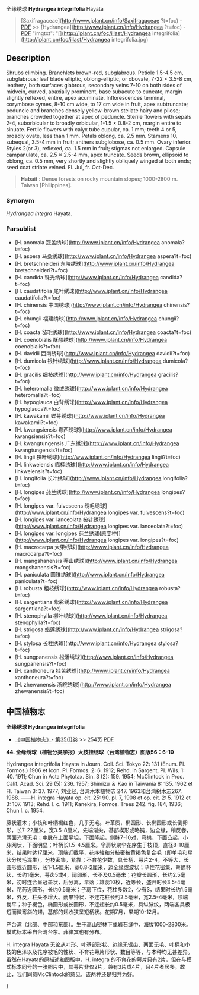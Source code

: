 全缘绣球 **Hydrangea integrifolia** Hayata

> [Saxifragaceae](http://www.iplant.cn/info/Saxifragaceae ?t=foc) - [PDF](http://iplant.cn/foc/pdf/Saxifragaceae.pdf) >> [Hydrangea](http://www.iplant.cn/info/Hydrangea ?t=foc) - [PDF](http://www.iplant.cn/foc/pdf/Hydrangea.pdf)
  "imgtxt": "[](http://iplant.cn/foc/illast/Hydrangea integrifolia](http://iplant.cn/foc/illast/Hydrangea integrifolia.jpg)

## Description

Shrubs climbing. Branchlets brown-red, subglabrous. Petiole 1.5-4.5 cm, subglabrous; leaf blade elliptic, oblong-elliptic, or obovate, 7-22 × 3.5-8 cm, leathery, both surfaces glabrous, secondary veins 7-10 on both sides of midvein, curved, abaxially prominent, base subacute to cuneate, margin slightly reflexed, entire, apex acuminate. Inflorescences terminal, corymbose cymes, 8-10 cm wide, to 17 cm wide in fruit, apex subtruncate; peduncle and branches densely yellow-brown stellate hairy and pilose; branches crowded together at apex of peduncle. Sterile flowers with sepals 2-4, suborbicular to broadly orbicular, 1-1.5 × 0.8-2 cm, margin entire to sinuate. Fertile flowers with calyx tube cupular, ca. 1 mm; teeth 4 or 5, broadly ovate, less than 1 mm. Petals oblong, ca. 2.5 mm. Stamens 10, subequal, 3.5-4 mm in fruit; anthers subglobose, ca. 0.5 mm. Ovary inferior. Styles 2(or 3), reflexed, ca. 1.5 mm in fruit; stigmas not enlarged. Capsule campanulate, ca. 2.5 × 2.5-4 mm, apex truncate. Seeds brown, ellipsoid to oblong, ca. 0.5 mm, very shortly and slightly obliquely winged at both ends; seed coat striate veined. Fl. Jul, fr. Oct-Dec.

> **Habait** : 
> Dense forests on rocky mountain slopes; 1000-2800 m. Taiwan [Philippines].

### Synonym
*Hydrangea integra* Hayata.

### Parsublist

* [H.  anomala  冠盖绣球](http://www.iplant.cn/info/Hydrangea anomala?t=foc)
* [H.  aspera  马桑绣球](http://www.iplant.cn/info/Hydrangea aspera?t=foc)
* [H.  bretschneideri  东陵绣球](http://www.iplant.cn/info/Hydrangea bretschneideri?t=foc)
* [H.  candida  珠光绣球](http://www.iplant.cn/info/Hydrangea candida?t=foc)
* [H.  caudatifolia  尾叶绣球](http://www.iplant.cn/info/Hydrangea caudatifolia?t=foc)
* [H.  chinensis  中国绣球](http://www.iplant.cn/info/Hydrangea chinensis?t=foc)
* [H.  chungii  福建绣球](http://www.iplant.cn/info/Hydrangea chungii?t=foc)
* [H.  coacta  毡毛绣球](http://www.iplant.cn/info/Hydrangea coacta?t=foc)
* [H.  coenobialis  酥醪绣球](http://www.iplant.cn/info/Hydrangea coenobialis?t=foc)
* [H.  davidii  西南绣球](http://www.iplant.cn/info/Hydrangea davidii?t=foc)
* [H.  dumicola  银针绣球](http://www.iplant.cn/info/Hydrangea dumicola?t=foc)
* [H.  gracilis  细枝绣球](http://www.iplant.cn/info/Hydrangea gracilis?t=foc)
* [H.  heteromalla  微绒绣球](http://www.iplant.cn/info/Hydrangea heteromalla?t=foc)
* [H.  hypoglauca  白背绣球](http://www.iplant.cn/info/Hydrangea hypoglauca?t=foc)
* [H.  kawakamii  蝶萼绣球](http://www.iplant.cn/info/Hydrangea kawakamii?t=foc)
* [H.  kwangsiensis  粤西绣球](http://www.iplant.cn/info/Hydrangea kwangsiensis?t=foc)
* [H.  kwangtungensis  广东绣球](http://www.iplant.cn/info/Hydrangea kwangtungensis?t=foc)
* [H.  lingii  狭叶绣球](http://www.iplant.cn/info/Hydrangea lingii?t=foc)
* [H.  linkweiensis  临桂绣球](http://www.iplant.cn/info/Hydrangea linkweiensis?t=foc)
* [H.  longifolia  长叶绣球](http://www.iplant.cn/info/Hydrangea longifolia?t=foc)
* [H.  longipes  莼兰绣球](http://www.iplant.cn/info/Hydrangea longipes?t=foc)
* [H.  longipes var. fulvescens  绣毛绣球](http://www.iplant.cn/info/Hydrangea longipes var. fulvescens?t=foc)
* [H.  longipes var. lanceolata  披针绣球](http://www.iplant.cn/info/Hydrangea longipes var. lanceolata?t=foc)
* [H.  longipes var. longipes  莼兰绣球(原变种)](http://www.iplant.cn/info/Hydrangea longipes var. longipes?t=foc)
* [H.  macrocarpa  大果绣球](http://www.iplant.cn/info/Hydrangea macrocarpa?t=foc)
* [H.  mangshanensis  莽山绣球](http://www.iplant.cn/info/Hydrangea mangshanensis?t=foc)
* [H.  paniculata  圆锥绣球](http://www.iplant.cn/info/Hydrangea paniculata?t=foc)
* [H.  robusta  粗枝绣球](http://www.iplant.cn/info/Hydrangea robusta?t=foc)
* [H.  sargentiana  紫彩绣球](http://www.iplant.cn/info/Hydrangea sargentiana?t=foc)
* [H.  stenophylla  柳叶绣球](http://www.iplant.cn/info/Hydrangea stenophylla?t=foc)
* [H.  strigosa  蜡莲绣球](http://www.iplant.cn/info/Hydrangea strigosa?t=foc)
* [H.  stylosa  长柱绣球](http://www.iplant.cn/info/Hydrangea stylosa?t=foc)
* [H.  sungpanensis  松潘绣球](http://www.iplant.cn/info/Hydrangea sungpanensis?t=foc)
* [H.  xanthoneura  挂苦绣球](http://www.iplant.cn/info/Hydrangea xanthoneura?t=foc)
* [H.  zhewanensis  浙皖绣球](http://www.iplant.cn/info/Hydrangea zhewanensis?t=foc)

## 中国植物志

**全缘绣球 Hydrangea integrifolia**

* [《中国植物志》](http://www.iplant.cn/frps)- [第35(1)卷](http://www.iplant.cn/frps/vol/35(1)) >> 254页 [PDF](http://www.iplant.cn/frps/pdf/35(1)/254.PDF)

**44. 全缘绣球（植物分类学报）大枝挂绣球（台湾植物志）图版56：6-10**

Hydrangea integrifolia Hayata in Journ. Coll. Sci. Tokyo 22: 131 (Enum. Pl. Formos.) 1906 et Icon. Pl. Formos. 2: 6. 1912; Rehd. in Sargent, Pl. Wils. 1: 40. 1911; Chun in Acta Phytotax. Sin. 3 (2): 159. 1954; McClintock in Proc. Calif. Acad. Sci. 29 (5): 236. 1957; Shimizu ＆ Kao in Taiwania 8: 135. 1962 et Fl. Taiwan 3: 37. 1977; 刘业经, 台湾木本植物志 247. 1963和台湾树木志267. 1988. ——H. integra Hayata op. cit. 25: 90. pl. 7, 1908 et op. cit. 2: 5. 1912 et 3: 107. 1913; Rehd. l. c. 1911; Kanekira, Formos. Trees 242. fig. 184, 1936; Chun l. c. 1954.

藤状灌木；小枝和叶柄褐红色，几乎无毛。叶革质，椭圆形、长椭圆形或长倒卵形，长7-22厘米，宽3.5-8厘米，先端渐尖，基部楔形或略钝，边全缘，稍反卷，两面光滑无毛；中脉在上面平坦，下面隆起，侧脉7-10对，弯拱，下面凸起，小脉网状，下面明显；叶柄长1.5-4.5厘米。伞房状聚伞花序生于枝顶，直径8-10厘米，结果时达17厘米，顶端近截平，花序轴和分枝密被黄褐色复合毛（即单毛和星状分枝毛混生），分枝密集，紧靠；不育花少数，具长柄，萼片2-4，不等大，长圆形或近圆形，长1-1.5厘米，宽0.8-2厘米，边全缘或波状；孕性花密集，萼筒杯状，长约1毫米，萼齿5或4，阔卵形，长不及0.5毫米；花瓣长圆形，长约2.5毫米，初时连合呈冠盖状，后分离，早落；雄蕊10枚，近等长，盛开时长3.5-4毫米，花药近圆形，长约0.5毫米；子房下位，花柱多数2，少有3，结果时长约1.5毫米，外反，柱头不增大。蒴果钟状，不连花柱长约2.5毫米，宽2.5-4毫米，顶端截平；种子褐色，椭圆形或长圆形，不连翅长约0.5毫米，具纵脉纹，两端各具极短而微弯斜的翅，基部的翅收狭呈短柄状。花期7月，果期10-12月。

产台湾（北部、中部和东部）。生于高山密林下或岩石缝中，海拔1000-2800米。模式标本采自台湾台东。菲律宾也有分布。

H. integra Hayata 无论从叶形、叶基部形状、边缘无锯齿、两面无毛、叶柄和小枝的色泽以及花序被毛的性状、不育花萼片形状、数目等等，与本种均无甚差异。虽然在Hayata的原描述和图版中，H. integra 的不育花的萼片只有2片，但在与模式标本同号的一张照片中，其萼片非仅2片，兼有3片或4片，且4片者居多。故此，我们同意McClintock的意见，该两种还是归并为好。

}